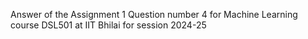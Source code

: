 Answer of the Assignment 1 Question number 4 for Machine Learning course DSL501 at IIT Bhilai for session 2024-25
